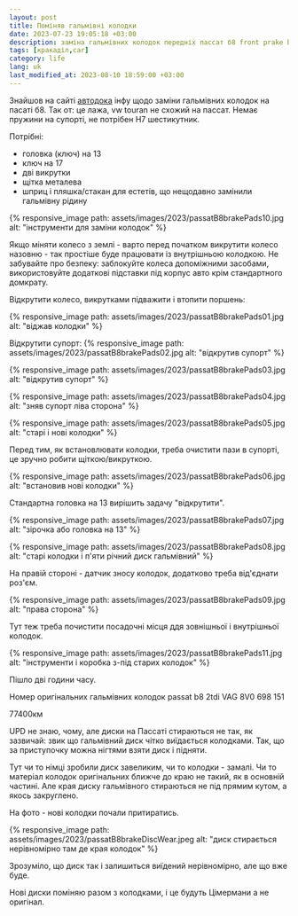 ```yaml
---
layout: post
title: Поміняв гальмівні колодки
date: 2023-07-23 19:05:18 +03:00
description: заміна гальмівних колодок передніх пассат б8 front prake bads replacement vw passat b8
tags: [кракаділ,car]
category: life
lang: uk
last_modified_at: 2023-08-10 18:59:00 +03:00
---
```


Знайшов на сайті [автодока](
https://club.autodoc.co.uk/pdf-manuals/club/vw/passat-b8-variant-3g5-cb5/brake-pads/pdf/EN-how-to-change-front-brake-pads-on-vw-passat-b8-variant-3g5-cb5-replacement-guide.pdf)
інфу щодо заміни гальмівних колодок на пасаті б8.
Так от: це лажа, vw touran не схожий на пассат.
Немає пружини на супорті, не потрібен H7 шестикутник.

Потрібні:
* головка (ключ) на 13
* ключ на 17
* дві викрутки
* щітка металева
* шприц і пляшка/стакан  для естетів, що нещодавно замінили гальмівну рідину

{% responsive_image path: assets/images/2023/passatB8brakePads10.jpg alt: "інструменти для заміни колодок" %}


Якщо міняти колесо з землі - варто перед початком викрутити колесо назовню - так простіше буде працювати із внутрішньою колодкою.
Не забувайте про безпеку:
заблокуйте колеса допоміжними засобами,
використовуйте додаткові підставки під корпус авто крім стандартного домкрату.

Відкрутити колесо, викрутками підважити і втопити поршень:

{% responsive_image path: assets/images/2023/passatB8brakePads01.jpg alt: "віджав колодки" %}

Відкрутити супорт:
{% responsive_image path: assets/images/2023/passatB8brakePads02.jpg alt: "відкрутив супорт" %}

{% responsive_image path: assets/images/2023/passatB8brakePads03.jpg alt: "відкрутив супорт" %}

{% responsive_image path: assets/images/2023/passatB8brakePads04.jpg alt: "зняв супорт ліва сторона" %}

{% responsive_image path: assets/images/2023/passatB8brakePads05.jpg alt: "старі і нові колодки" %}

Перед тим, як встановлювати колодки, треба очистити пази в супорті, це зручно робити щіткою/викруткою.

{% responsive_image path: assets/images/2023/passatB8brakePads06.jpg alt: "встановив нові колодки" %}

Стандартна головка на 13 вирішить задачу "відкрутити".

{% responsive_image path: assets/images/2023/passatB8brakePads07.jpg alt: "зірочка або головка на 13" %}

{% responsive_image path: assets/images/2023/passatB8brakePads08.jpg alt: "старі колодки і п'яти річний диск гальмівний" %}

На правій стороні - датчик зносу колодок, додатково треба від'єднати роз'єм.

{% responsive_image path: assets/images/2023/passatB8brakePads09.jpg alt: "права сторона" %}

Тут теж треба почистити посадочні місця ддя зовнішньої і внутрішньої колодок.

{% responsive_image path: assets/images/2023/passatB8brakePads11.jpg alt: "інструменти і коробка з-під старих колодок" %}

Пішло дві години часу.

Номер оригінальних гальмівних колодок passat b8 2tdi VAG 8V0 698 151

77400км

UPD не знаю, чому, але диски на Пассаті стираються не так, як зазвичай:
звик що гальмівний диск чітко виїдається колодками.
Так, що за приступочку можна нігтями взяти диск і підняти.

Тут чи то німці зробили диск завеликим, чи то колодки - замалі. 
Чи то матеріал колодок оригінальних ближче до краю не такий, як в основній частині.
Але края диску гальмівного стираються не під прямим кутом, а якось закруглено.

На фото - нові колодки почали притиратись. 

{% responsive_image path: assets/images/2023/passatB8brakeDiscWear.jpeg alt: "диск стирається нерівномірно там де края колодок" %}

Зрозуміло, що диск так і залишиться виїдений нерівномірно, але що вже буде.

Нові диски поміняю разом з колодками, і це будуть Цімермани а не оригінал.